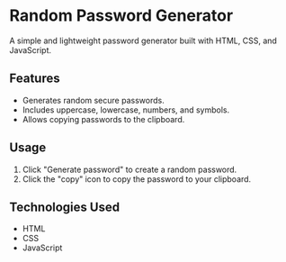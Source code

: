 # Random Password Generator

A simple and lightweight password generator built with HTML, CSS, and JavaScript.

## Features

- Generates random secure passwords.
- Includes uppercase, lowercase, numbers, and symbols.
- Allows copying passwords to the clipboard.

## Usage

1. Click "Generate password" to create a random password.
2. Click the "copy" icon to copy the password to your clipboard.

## Technologies Used

- HTML
- CSS
- JavaScript
